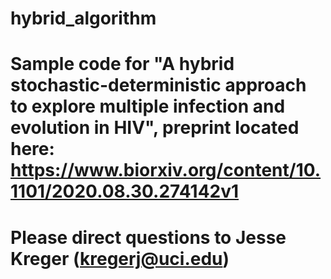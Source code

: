 # hybrid_algorithm

# Sample code for "A hybrid stochastic-deterministic approach to explore multiple infection and evolution in HIV", preprint located here: https://www.biorxiv.org/content/10.1101/2020.08.30.274142v1

# Please direct questions to Jesse Kreger (kregerj@uci.edu)
